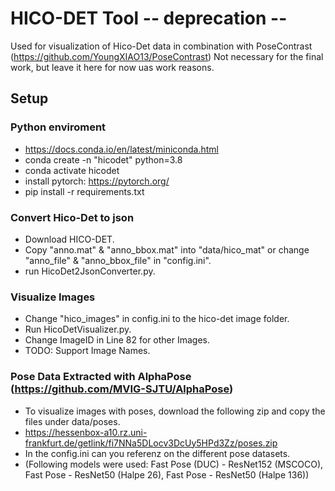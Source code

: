 # HICO-DET Tool -- deprecation --
Used for visualization of Hico-Det data in combination with PoseContrast (https://github.com/YoungXIAO13/PoseContrast)
Not necessary for the final work, but leave it here for now uas work reasons.

## Setup

### Python enviroment
* https://docs.conda.io/en/latest/miniconda.html
* conda create -n "hicodet" python=3.8
* conda activate hicodet
* install pytorch: https://pytorch.org/
* pip install -r requirements.txt

### Convert Hico-Det to json
* Download HICO-DET.
* Copy "anno.mat" & "anno_bbox.mat" into "data/hico_mat" or change "anno_file" & "anno_bbox_file" in "config.ini".
* run HicoDet2JsonConverter.py.

### Visualize Images
* Change "hico_images" in config.ini to the hico-det image folder.
* Run HicoDetVisualizer.py.
* Change ImageID in Line 82 for other Images.
* TODO: Support Image Names.

### Pose Data Extracted with AlphaPose (https://github.com/MVIG-SJTU/AlphaPose)
* To visualize images with poses, download the following zip and copy the files under data/poses.
* https://hessenbox-a10.rz.uni-frankfurt.de/getlink/fi7NNa5DLocv3DcUy5HPd3Zz/poses.zip
* In the config.ini can you referenz on the different pose datasets.
* (Following models were used: Fast Pose (DUC) -	ResNet152 (MSCOCO), Fast Pose - ResNet50 (Halpe 26), Fast Pose - ResNet50 (Halpe 136))
